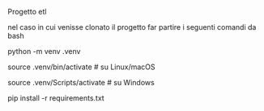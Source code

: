 Progetto etl

nel caso in cui venisse clonato il progetto far partire i seguenti comandi da bash

python -m venv .venv

source .venv/bin/activate   # su Linux/macOS

source .venv/Scripts/activate      # su Windows

pip install -r requirements.txt
